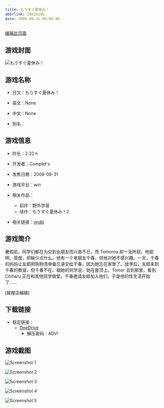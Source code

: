 ```yaml
---
title: もうすぐ夏休み！
abbrlink: 24e2b29b
date: 2006-08-31 00:00:00
---
```

[编辑此页面](https://github.com/ACG-3/ADV3-source/blob/main/source/_posts/games/%E3%82%82%E3%81%86%E3%81%99%E3%81%90%E5%A4%8F%E4%BC%91%E3%81%BF%EF%BC%81.md)

## 游戏封面

![もうすぐ夏休み！](https://pan.timero.xyz/onedrive/img_lib_001/%E3%82%82%E3%81%86%E3%81%99%E3%81%90%E5%A4%8F%E4%BC%91%E3%81%BF%EF%BC%81_cover.avif)


## 游戏名称

- 日文：もうすぐ夏休み！
- 英文：None
- 中文：None

- 别名：


## 游戏信息

- 时长：2.32 h
- 开发者：Complet's
- 发售日期：2006-08-31
- 游戏平台：win
- 相关作品：
   - 前作：野外学習
   - 续作：もうすぐ夏休み！2

- 相关链接：[vndb](https://vndb.org/v396)


## 游戏简介

暑假前，同学们都在为交到女朋友而兴奋不已，而 Tomorou 却一无所获。他聪明、英俊，却缺少点什么。他有一个老朋友千春，但他对她不感兴趣。一天，千春的妈妈让友郎把购物清单备忘录交给千春，因为她忘在家里了。放学后，友郎来到千春的教室，但千春不在。据她的同学说，她在屋顶上。Tomor 去到那里，看到 Chiharu 正在和其他同学做爱。千春邀请友郎加入他们，于是他的性生活开始了......

[姬屋店编辑]


## 下载链接

- 稳定链接：
    - [OneDrive](https://pan.timero.xyz/onedrive/adv_lib_001/%E3%82%82%E3%81%86%E3%81%99%E3%81%90%E5%A4%8F%E4%BC%91%E3%81%BF%EF%BC%81)
        - 解压密码：ADV!



## 游戏截图


![Screenshot 1](https://pan.timero.xyz/onedrive/img_lib_001/%E3%82%82%E3%81%86%E3%81%99%E3%81%90%E5%A4%8F%E4%BC%91%E3%81%BF%EF%BC%81_Screenshot_1.avif)

![Screenshot 2](https://pan.timero.xyz/onedrive/img_lib_001/%E3%82%82%E3%81%86%E3%81%99%E3%81%90%E5%A4%8F%E4%BC%91%E3%81%BF%EF%BC%81_Screenshot_2.avif)

![Screenshot 3](https://pan.timero.xyz/onedrive/img_lib_001/%E3%82%82%E3%81%86%E3%81%99%E3%81%90%E5%A4%8F%E4%BC%91%E3%81%BF%EF%BC%81_Screenshot_3.avif)

![Screenshot 4](https://pan.timero.xyz/onedrive/img_lib_001/%E3%82%82%E3%81%86%E3%81%99%E3%81%90%E5%A4%8F%E4%BC%91%E3%81%BF%EF%BC%81_Screenshot_4.avif)

![Screenshot 5](https://pan.timero.xyz/onedrive/img_lib_001/%E3%82%82%E3%81%86%E3%81%99%E3%81%90%E5%A4%8F%E4%BC%91%E3%81%BF%EF%BC%81_Screenshot_5.avif)

